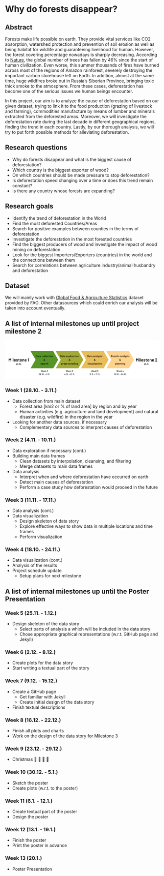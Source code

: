 # Why do forests disappear?

## Abstract

Forests make life possible on earth. They provide vital services like CO2 absorption, watershed protection and prevention of soil erosion as well as being habitat for wildlife and guaranteeing livelihood for human. However, the forest covering percentage nowadays is sharply decreasing. According to [Nature](https://www.nature.com/articles/nature14967), the global number of trees has fallen by 46% since the start of human civilization. Even worse, this summer thousands of fires have burned across most of the regions of Amazon rainforest, severely destroying the important carbon storehouse left on Earth. In addition, almost at the same time, huge wildfires broke out in Russia’s Siberian Province, bringing toxic thick smoke to the atmosphere. From these cases, deforestation has become one of the serious issues we human beings encounter.

In this project, our aim is to analyze the cause of deforestation based on our given dataset, trying to link it to the food production (grazing of livestock and farming), commodities manufacture by means of lumber and minerals extracted from the deforested areas. Moreover, we will investigate the deforestation rate during the last decade in different geographical regions, finding the trend in each country. Lastly, by our thorough analysis, we will try to put forth possible methods for alleviating deforestation.

## Research questions

- Why do forests disappear and what is the biggest cause of deforestation?
- Which country is the biggest exporter of wood?
- On which countries should be made pressure to stop deforestation?
- Is deforestation speed changing over a time or does this trend remain constant?
- Is there any country whose forests are expanding?

## Research goals

- Identify the trend of deforestation in the World
- Find the most deforested Countries/Areas
- Search for positive examples between counties in the terms of deforestation
- Investigate the deforestation in the most forested countries
- Find the biggest producers of wood and investigate the impact of wood mining on deforestation
- Look for the biggest Importers/Exporters (countries) in the world and the connections between them
- Search for correlations between agriculture industry/animal husbandry and deforestation

## Dataset

We will mainly work with [Global Food & Agriculture Statistics](https://www.kaggle.com/unitednations/global-food-agriculture-statistics) dataset provided by FAO. Other datasources which could enrich our analysis will be taken into account eventually.

## A list of internal milestones up until project milestone 2

![Timeline of internal milestones](data/images/ada_milestones.png)

### Week 1 (28.10. - 3.11.)

- Data collection from main dataset
  - Forest area [km2 or % of land area] by region and by year
  - Human activities (e.g. agriculture and land development) and natural disaster (e.g. wildfire) in the region in the year
- Looking for another data sources, if necessary
  - Complementary data sources to interpret causes of deforestation

### Week 2 (4.11. - 10.11.)

- Data exploration if necessary (cont.)
- Building main data frames
  - Clean datasets by interpolation, cleansing, and filtering
  - Merge datasets to main data frames
- Data analysis
  - Interpret when and where deforestation have occurred on earth
  - Detect main causes of deforestation
  - Perform a case study how deforestation would proceed in the future

### Week 3 (11.11. - 17.11.)

- Data analysis (cont.)
- Data visualization
  - Design skeleton of data story
  - Explore effective ways to show data in multiple locations and time frames
  - Perform visualization

### Week 4 (18.10. - 24.11.)

- Data visualization (cont.)
- Analysis of the results
- Project schedule update
  - Setup plans for next milestone

## A list of internal milestones up until the Poster Presentation

### Week 5 (25.11. - 1.12.)

- Design skeleton of the data story
  - Select parts of analysis a which will be included in the data story
  - Chose appropriate graphical representations (w.r.t. GitHub page and Jekyll)

### Week 6 (2.12. - 8.12.)

- Create plots for the data story
- Start writing a textual part of the story

### Week 7 (9.12. - 15.12.)

- Create a GitHub page
  - Get familiar with Jekyll
  - Create initial design of the data story
- Finish textual descriptions

### Week 8 (16.12. - 22.12.)

- Finish all plots and charts
- Work on the design of the data story for Milestone 3

### Week 9 (23.12. - 29.12.)

- Christmas :gift: :christmas_tree: :santa: :bell:

### Week 10 (30.12. - 5.1.)

- Sketch the poster
- Create plots (w.r.t. to the poster)

### Week 11 (6.1. - 12.1.)

- Create textual part of the poster
- Design the poster

### Week 12 (13.1. - 19.1.)

- Finish the poster
- Print the poster in advance

### Week 13 (20.1.)

- Poster Presentation
